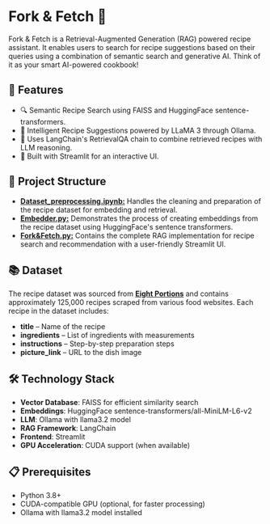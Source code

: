 # Fork & Fetch 🍴
Fork & Fetch is a Retrieval-Augmented Generation (RAG) powered recipe assistant. It enables users to search for recipe suggestions based on their queries using a combination of semantic search and generative AI. Think of it as your smart AI-powered cookbook!

## 📌 Features
- 🔍 Semantic Recipe Search using FAISS and HuggingFace sentence-transformers.
- 🍳 Intelligent Recipe Suggestions powered by LLaMA 3 through Ollama.
- 🧠 Uses LangChain's RetrievalQA chain to combine retrieved recipes with LLM reasoning.
- 🎨 Built with Streamlit for an interactive UI.

## 📂 Project Structure
- [**Dataset_preprocessing.ipynb:**](https://github.com/Visheshh21/ForknFetch/blob/main/Dataset_preprocessing.ipynb) Handles the cleaning and preparation of the recipe dataset for embedding and retrieval.
- [**Embedder.py:**](https://github.com/Visheshh21/ForknFetch/blob/main/embedder.py) Demonstrates the process of creating embeddings from the recipe dataset using HuggingFace's sentence transformers.
- [**Fork&Fetch.py:**](https://github.com/Visheshh21/ForknFetch/blob/main/Fork%26Fetch.py) Contains the complete RAG implementation for recipe search and recommendation with a user-friendly Streamlit UI.

## 📚 Dataset
The recipe dataset was sourced from [**Eight Portions**](https://eightportions.com/datasets/Recipes/#fn:1) and contains approximately 125,000 recipes scraped from various food websites. Each recipe in the dataset includes:
- **title** – Name of the recipe  
- **ingredients** – List of ingredients with measurements  
- **instructions** – Step-by-step preparation steps  
- **picture_link** – URL to the dish image  

## 🛠️ Technology Stack
* **Vector Database**: FAISS for efficient similarity search
* **Embeddings**: HuggingFace sentence-transformers/all-MiniLM-L6-v2
* **LLM**: Ollama with llama3.2 model
* **RAG Framework**: LangChain
* **Frontend**: Streamlit
* **GPU Acceleration**: CUDA support (when available)

## 📋 Prerequisites
* Python 3.8+
* CUDA-compatible GPU (optional, for faster processing)
* Ollama with llama3.2 model installed
